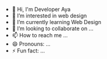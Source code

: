 - 👋 Hi, I'm Developer Aya
- 👀 I’m interested in web design 
- 🌱 I’m currently learning Web Design 
- 💞️ I’m looking to collaborate on ...
- 📫 How to reach me ...
- 😄 Pronouns: ...
- ⚡ Fun fact: ...

<!---
DeveloperAya49/DeveloperAya49 is a ✨ special ✨ repository because its `README.md` (this file) appears on your GitHub profile.
You can click the Preview link to take a look at your changes.
--->


